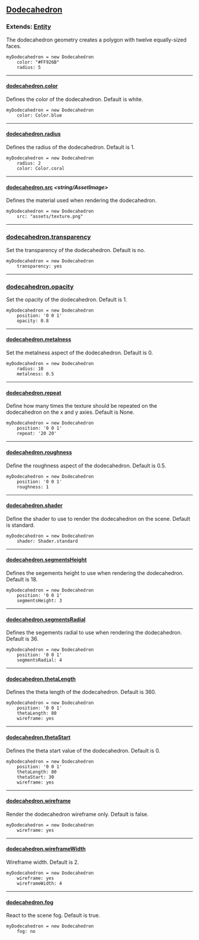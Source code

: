 ## [Dodecahedron](#dodecahedron)

### Extends: [Entity](#entity)

The dodecahedron geometry creates a polygon with twelve equally-sized faces.

	myDodecahedron = new Dodecahedron
		color: "#FF926B"
		radius: 5

-------------------------------------------------------

#### [dodecahedron.color](#dodecahedron-color) *<color>*

Defines the color of the dodecahedron. Default is white.

	myDodecahedron = new Dodecahedron
		color: Color.blue

-------------------------------------------------------

#### [dodecahedron.radius](#dodecahedron-radius) *<float>*

Defines the radius of the dodecahedron. Default is 1.

	myDodecahedron = new Dodecahedron
		radius: 2
		color: Color.coral

-------------------------------------------------------

#### [dodecahedron.src](#dodecahedron-src) *<string/AssetImage>*

Defines the material used when rendering the dodecahedron.

	myDodecahedron = new Dodecahedron
		src: "assets/texture.png"

-------------------------------------------------------

### [dodecahedron.transparency](#dodecahedron-transparency) *<boolean>*

Set the transparency of the dodecahedron. Default is no.

	myDodecahedron = new Dodecahedron
		transparency: yes

-------------------------------------------------------

### [dodecahedron.opacity](#dodecahedron-opacity) *<float>*

Set the opacity of the dodecahedron. Default is 1.

	myDodecahedron = new Dodecahedron
		position: '0 0 1'
		opacity: 0.8

-------------------------------------------------------

#### [dodecahedron.metalness](#dodecahedron-metalness) *<float>*

Set the metalness aspect of the dodecahedron. Default is 0.

	myDodecahedron = new Dodecahedron
		radius: 10
		metalness: 0.5

-------------------------------------------------------

#### [dodecahedron.repeat](#dodecahedron-repeat) *<string>*

Define how many times the texture should be repeated on the dodecahedron on the x and y axies. Default is None.

	myDodecahedron = new Dodecahedron
		position: '0 0 1'
		repeat: '20 20'

-------------------------------------------------------

#### [dodecahedron.roughness](#dodecahedron-roughness) *<float>*

Define the roughness aspect of the dodecahedron. Default is 0.5.

	myDodecahedron = new Dodecahedron
		position: '0 0 1'
		roughness: 1

-------------------------------------------------------

#### [dodecahedron.shader](#dodecahedron-shader) *<shader type>*

Define the shader to use to render the dodecahedron on the scene. Default is standard.

	myDodecahedron = new Dodecahedron
		shader: Shader.standard

-------------------------------------------------------

#### [dodecahedron.segmentsHeight](#dodecahedron-segmentsheight) *<float>*

Defines the segements height to use when rendering the dodecahedron. Default is 18.

	myDodecahedron = new Dodecahedron
		position: '0 0 1'
		segmentsHeight: 3

-------------------------------------------------------

#### [dodecahedron.segmentsRadial](#dodecahedron-segmentsradial) *<float>*

Defines the segements radial to use when rendering the dodecahedron. Default is 36.

	myDodecahedron = new Dodecahedron
		position: '0 0 1'
		segmentsRadial: 4

-------------------------------------------------------

#### [dodecahedron.thetaLength](#dodecahedron-thetalength) *<integer>*

Defines the theta length of the dodecahedron. Default is 360.

	myDodecahedron = new Dodecahedron
		position: '0 0 1'
		thetaLength: 80
		wireframe: yes

-------------------------------------------------------

#### [dodecahedron.thetaStart](#dodecahedron-thetastart) *<integer>*

Defines the theta start value of the dodecahedron. Default is 0.

	myDodecahedron = new Dodecahedron
		position: '0 0 1'
		thetaLength: 80
		thetaStart: 30
		wireframe: yes

-------------------------------------------------------

#### [dodecahedron.wireframe](#dodecahedron-wireframe) *<boolean>*

Render the dodecahedron wireframe only. Default is false.

	myDodecahedron = new Dodecahedron
		wireframe: yes

-------------------------------------------------------

#### [dodecahedron.wireframeWidth](#dodecahedron-wireframewidth) *<integer>*

Wireframe width. Default is 2.

	myDodecahedron = new Dodecahedron
		wireframe: yes
		wireframeWidth: 4

-------------------------------------------------------

#### [dodecahedron.fog](#dodecahedron-fog) *<boolean>*

React to the scene fog. Default is true.

	myDodecahedron = new Dodecahedron
		fog: no
